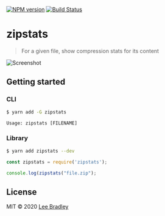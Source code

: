 [![NPM version][npm-image]][npm-url] [![Build Status][travis-image]][travis-url]

# zipstats

> For a given file, show compression stats for its content

![Screenshot](https://github.com/leebradley/zipstats/raw/master/screen.png)

## Getting started

### CLI

```sh
$ yarn add -G zipstats
```

```
Usage: zipstats [FILENAME]
```

### Library

```sh
$ yarn add zipstats --dev
```

```javascript
const zipstats = require('zipstats');

console.log(zipstats("file.zip");
```

## License

MIT © 2020 [Lee Bradley](https://github.com/leebradley)

[npm-url]: https://www.npmjs.com/package/zipstats
[npm-image]: https://badgen.net/npm/v/zipstats

[gh-url]: https://github.com/leebradley/zipstats

[travis-url]: https://travis-ci.com/leebradley/zipstats
[travis-image]: https://travis-ci.com/leebradley/zipstats.svg?branch=master